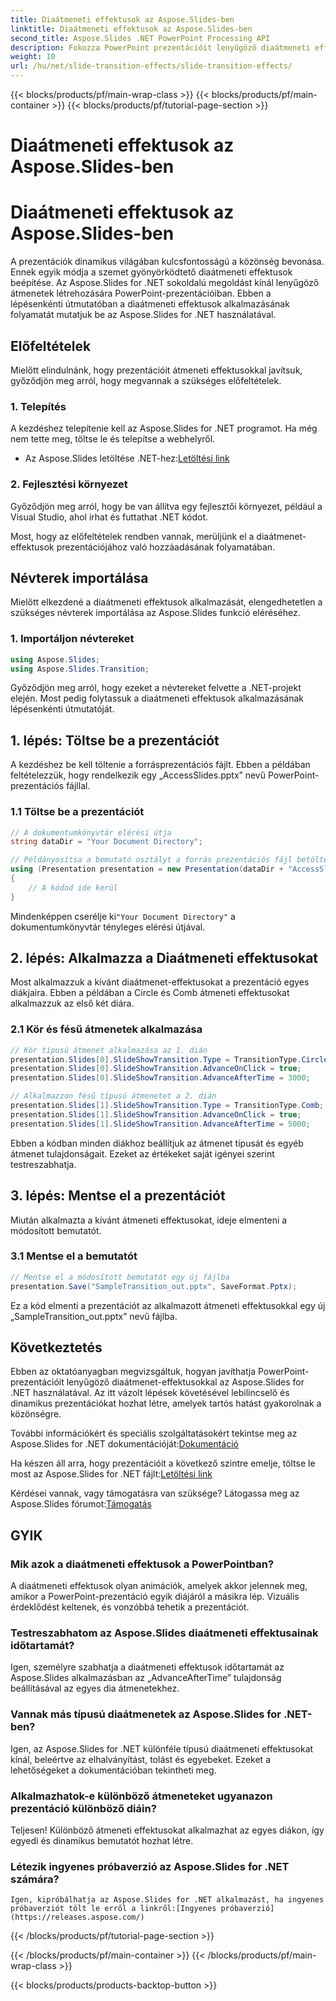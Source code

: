 ```yaml
---
title: Diaátmeneti effektusok az Aspose.Slides-ben
linktitle: Diaátmeneti effektusok az Aspose.Slides-ben
second_title: Aspose.Slides .NET PowerPoint Processing API
description: Fokozza PowerPoint prezentációit lenyűgöző diaátmeneti effektusokkal az Aspose.Slides for .NET segítségével. Vonja be közönségét dinamikus animációkkal!
weight: 10
url: /hu/net/slide-transition-effects/slide-transition-effects/
---
```


{{< blocks/products/pf/main-wrap-class >}}
{{< blocks/products/pf/main-container >}}
{{< blocks/products/pf/tutorial-page-section >}}

# Diaátmeneti effektusok az Aspose.Slides-ben

# Diaátmeneti effektusok az Aspose.Slides-ben

A prezentációk dinamikus világában kulcsfontosságú a közönség bevonása. Ennek egyik módja a szemet gyönyörködtető diaátmeneti effektusok beépítése. Az Aspose.Slides for .NET sokoldalú megoldást kínál lenyűgöző átmenetek létrehozására PowerPoint-prezentációiban. Ebben a lépésenkénti útmutatóban a diaátmeneti effektusok alkalmazásának folyamatát mutatjuk be az Aspose.Slides for .NET használatával.

## Előfeltételek

Mielőtt elindulnánk, hogy prezentációit átmeneti effektusokkal javítsuk, győződjön meg arról, hogy megvannak a szükséges előfeltételek.

### 1. Telepítés

A kezdéshez telepítenie kell az Aspose.Slides for .NET programot. Ha még nem tette meg, töltse le és telepítse a webhelyről.

-  Az Aspose.Slides letöltése .NET-hez:[Letöltési link](https://releases.aspose.com/slides/net/)

### 2. Fejlesztési környezet

Győződjön meg arról, hogy be van állítva egy fejlesztői környezet, például a Visual Studio, ahol írhat és futtathat .NET kódot.

Most, hogy az előfeltételek rendben vannak, merüljünk el a diaátmenet-effektusok prezentációjához való hozzáadásának folyamatában.

## Névterek importálása

Mielőtt elkezdené a diaátmeneti effektusok alkalmazását, elengedhetetlen a szükséges névterek importálása az Aspose.Slides funkció eléréséhez.

### 1. Importáljon névtereket

```csharp
using Aspose.Slides;
using Aspose.Slides.Transition;
```

Győződjön meg arról, hogy ezeket a névtereket felvette a .NET-projekt elején. Most pedig folytassuk a diaátmeneti effektusok alkalmazásának lépésenkénti útmutatóját.

## 1. lépés: Töltse be a prezentációt

A kezdéshez be kell töltenie a forrásprezentációs fájlt. Ebben a példában feltételezzük, hogy rendelkezik egy „AccessSlides.pptx” nevű PowerPoint-prezentációs fájllal.

### 1.1 Töltse be a prezentációt

```csharp
// A dokumentumkönyvtár elérési útja
string dataDir = "Your Document Directory";

// Példányosítsa a bemutató osztályt a forrás prezentációs fájl betöltéséhez
using (Presentation presentation = new Presentation(dataDir + "AccessSlides.pptx"))
{
    // A kódod ide kerül
}
```

 Mindenképpen cserélje ki`"Your Document Directory"` a dokumentumkönyvtár tényleges elérési útjával.

## 2. lépés: Alkalmazza a Diaátmeneti effektusokat

Most alkalmazzuk a kívánt diaátmenet-effektusokat a prezentáció egyes diákjaira. Ebben a példában a Circle és Comb átmeneti effektusokat alkalmazzuk az első két diára.

### 2.1 Kör és fésű átmenetek alkalmazása

```csharp
// Kör típusú átmenet alkalmazása az 1. dián
presentation.Slides[0].SlideShowTransition.Type = TransitionType.Circle;
presentation.Slides[0].SlideShowTransition.AdvanceOnClick = true;
presentation.Slides[0].SlideShowTransition.AdvanceAfterTime = 3000;

// Alkalmazzon fésű típusú átmenetet a 2. dián
presentation.Slides[1].SlideShowTransition.Type = TransitionType.Comb;
presentation.Slides[1].SlideShowTransition.AdvanceOnClick = true;
presentation.Slides[1].SlideShowTransition.AdvanceAfterTime = 5000;
```

Ebben a kódban minden diákhoz beállítjuk az átmenet típusát és egyéb átmenet tulajdonságait. Ezeket az értékeket saját igényei szerint testreszabhatja.

## 3. lépés: Mentse el a prezentációt

Miután alkalmazta a kívánt átmeneti effektusokat, ideje elmenteni a módosított bemutatót.

### 3.1 Mentse el a bemutatót

```csharp
// Mentse el a módosított bemutatót egy új fájlba
presentation.Save("SampleTransition_out.pptx", SaveFormat.Pptx);
```

Ez a kód elmenti a prezentációt az alkalmazott átmeneti effektusokkal egy új „SampleTransition_out.pptx” nevű fájlba.

## Következtetés

Ebben az oktatóanyagban megvizsgáltuk, hogyan javíthatja PowerPoint-prezentációit lenyűgöző diaátmenet-effektusokkal az Aspose.Slides for .NET használatával. Az itt vázolt lépések követésével lebilincselő és dinamikus prezentációkat hozhat létre, amelyek tartós hatást gyakorolnak a közönségre.

 További információkért és speciális szolgáltatásokért tekintse meg az Aspose.Slides for .NET dokumentációját:[Dokumentáció](https://reference.aspose.com/slides/net/)

 Ha készen áll arra, hogy prezentációit a következő szintre emelje, töltse le most az Aspose.Slides for .NET fájlt:[Letöltési link](https://releases.aspose.com/slides/net/)

 Kérdései vannak, vagy támogatásra van szüksége? Látogassa meg az Aspose.Slides fórumot:[Támogatás](https://forum.aspose.com/)

## GYIK

### Mik azok a diaátmeneti effektusok a PowerPointban?
   A diaátmeneti effektusok olyan animációk, amelyek akkor jelennek meg, amikor a PowerPoint-prezentáció egyik diájáról a másikra lép. Vizuális érdeklődést keltenek, és vonzóbbá tehetik a prezentációt.

### Testreszabhatom az Aspose.Slides diaátmeneti effektusainak időtartamát?
   Igen, személyre szabhatja a diaátmeneti effektusok időtartamát az Aspose.Slides alkalmazásban az „AdvanceAfterTime” tulajdonság beállításával az egyes dia átmenetekhez.

### Vannak más típusú diaátmenetek az Aspose.Slides for .NET-ben?
   Igen, az Aspose.Slides for .NET különféle típusú diaátmeneti effektusokat kínál, beleértve az elhalványítást, tolást és egyebeket. Ezeket a lehetőségeket a dokumentációban tekintheti meg.

### Alkalmazhatok-e különböző átmeneteket ugyanazon prezentáció különböző diáin?
   Teljesen! Különböző átmeneti effektusokat alkalmazhat az egyes diákon, így egyedi és dinamikus bemutatót hozhat létre.

### Létezik ingyenes próbaverzió az Aspose.Slides for .NET számára?
    Igen, kipróbálhatja az Aspose.Slides for .NET alkalmazást, ha ingyenes próbaverziót tölt le erről a linkről:[Ingyenes próbaverzió](https://releases.aspose.com/)
{{< /blocks/products/pf/tutorial-page-section >}}

{{< /blocks/products/pf/main-container >}}
{{< /blocks/products/pf/main-wrap-class >}}

{{< blocks/products/products-backtop-button >}}
